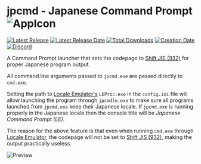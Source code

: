 # jpcmd - Japanese Command Prompt ![AppIcon](https://i.imgur.com/r31XqH5.png)

[![Latest Release](https://img.shields.io/github/release-pre/trigger-death/jpcmd.svg?style=flat&label=version)](https://github.com/trigger-death/jpcmd/releases/latest)
[![Latest Release Date](https://img.shields.io/github/release-date-pre/trigger-death/jpcmd.svg?style=flat&label=released)](https://github.com/trigger-death/jpcmd/releases/latest)
[![Total Downloads](https://img.shields.io/github/downloads/trigger-death/jpcmd/total.svg?style=flat)](https://github.com/trigger-death/jpcmd/releases)
[![Creation Date](https://img.shields.io/badge/created-march%202019-A642FF.svg?style=flat)](https://github.com/trigger-death/jpcmd/commit/9b6ecfe8875a2fbd472d3fce3dfebfd80ef53910)
[![Discord](https://img.shields.io/discord/436949335947870238.svg?style=flat&logo=discord&label=chat&colorB=7389DC&link=https://discord.gg/vB7jUbY)](https://discord.gg/vB7jUbY)

A Command Prompt launcher that sets the codepage to [Shift JIS (932)](https://en.wikipedia.org/wiki/Shift_JIS) for proper Japanese program output.

All command line arguments passed to `jpcmd.exe` are passed directly to `cmd.exe`.

Setting the path to [Locale Emulator's](https://github.com/xupefei/Locale-Emulator) `LEProc.exe` in the `config.ini` file will allow launching the program through `jpcmdle.exe` to make sure all programs launched from `jpcmd.exe` keep their Japanese locale. If `jpcmd.exe` is running properly in the Japanese locale then the console title will be *Japanese Command Prompt (LE)*.

The reason for the above feature is that even when running `cmd.exe` through [Locale Emulator](https://github.com/xupefei/Locale-Emulator), the codepage will not be set to [Shift JIS (932)](https://en.wikipedia.org/wiki/Shift_JIS), making the output practically useless.

![Preview](https://i.imgur.com/bos9XOe.png)
